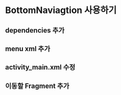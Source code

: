 # BottomNaviagtion 사용하기

## dependencies 추가

## menu xml 추가

## activity_main.xml 수정

## 이동할 Fragment 추가